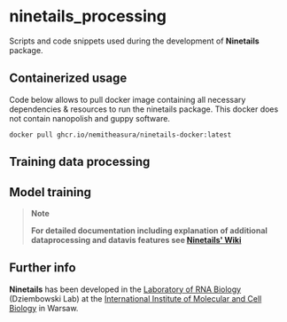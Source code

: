 # ninetails_processing
Scripts and code snippets used during the development of **Ninetails** package.

## Containerized usage

Code below allows to pull docker image containing all necessary dependencies & resources to run the ninetails package. This docker does not contain nanopolish and guppy software.

``` 
docker pull ghcr.io/nemitheasura/ninetails-docker:latest
```

## Training data processing

## Model training



> **Note**
> 
> **For detailed documentation including explanation of additional dataprocessing and datavis features see <a href="https://github.com/LRB-IIMCB/ninetails/wiki">Ninetails' Wiki</a>**
>
</div>

## Further info

**Ninetails** has been developed in the <a href="https://www.iimcb.gov.pl/en/research/41-laboratory-of-rna-biology-era-chairs-group">Laboratory of RNA Biology</a> (Dziembowski Lab) at the <a href="https://www.iimcb.gov.pl/en/">International Institute of Molecular and Cell Biology</a> in Warsaw.
